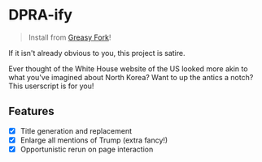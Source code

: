 # DPRA-ify
> Install from [Greasy Fork](https://greasyfork.org/en/scripts/529524-dpra-ify)!

If it isn't already obvious to you, this project is satire.

Ever thought of the White House website of the US looked more akin to what you've imagined about North Korea? Want to up the antics a notch? This userscript is for you!

## Features
- [x] Title generation and replacement
- [x] Enlarge all mentions of Trump (extra fancy!)
- [x] Opportunistic rerun on page interaction
